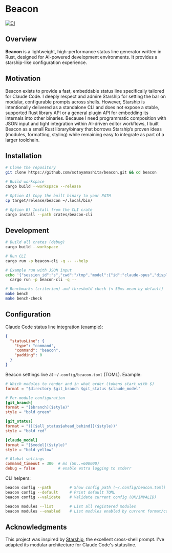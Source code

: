 # Beacon

[![CI](https://github.com/sotayamashita/beacon/actions/workflows/ci.yml/badge.svg)](https://github.com/sotayamashita/beacon/actions/workflows/ci.yml)

## Overview
<!-- LLM Instructions: Update @specs/project.md when you change this section -->

**Beacon** is a lightweight, high-performance status line generator written in Rust, designed for AI-powered development environments. It provides a starship-like configuration experience.

## Motivation

Beacon exists to provide a fast, embeddable status line specifically tailored for Claude Code. I deeply respect and admire Starship for setting the bar on modular, configurable prompts across shells. However, Starship is intentionally delivered as a standalone CLI and does not expose a stable, supported Rust library API or a general plugin API for embedding its internals into other binaries. Because I need programmatic composition with JSON input and tight integration within AI-driven editor workflows, I built Beacon as a small Rust library/binary that borrows Starship’s proven ideas (modules, formatting, styling) while remaining easy to integrate as part of a larger toolchain.

## Installation

```bash
# Clone the repository
git clone https://github.com/sotayamashita/beacon.git && cd beacon

# Build workspace
cargo build --workspace --release

# Option A) Copy the built binary to your PATH
cp target/release/beacon ~/.local/bin/

# Option B) Install from the CLI crate
cargo install --path crates/beacon-cli
```

## Development

```bash
# Build all crates (debug)
cargo build --workspace

# Run CLI
cargo run -p beacon-cli -q -- --help

# Example run with JSON input
echo '{"session_id":"s","cwd":"/tmp","model":{"id":"claude-opus","display_name":"Opus"}}' | \
  cargo run -p beacon-cli -q --

# Benchmarks (criterion) and threshold check (< 50ms mean by default)
make bench
make bench-check
```

## Configuration

Claude Code status line integration (example):

```json
{
  "statusLine": {
    "type": "command",
    "command": "beacon",
    "padding": 0
  }
}
```

Beacon settings live at `~/.config/beacon.toml` (TOML). Example:

```toml
# Which modules to render and in what order (tokens start with $)
format = "$directory $git_branch $git_status $claude_model"

# Per-module configuration
[git_branch]
format = "[$branch]($style)"
style = "bold green"

[git_status]
format = "([[$all_status$ahead_behind]]($style))"
style = "bold red"

[claude_model]
format = "[$model]($style)"
style = "bold yellow"

# Global settings
command_timeout = 300  # ms (50..=600000)
debug = false          # enable extra logging to stderr
```

CLI helpers:

```bash
beacon config --path        # Show config path (~/.config/beacon.toml)
beacon config --default     # Print default TOML
beacon config --validate    # Validate current config (OK/INVALID)

beacon modules --list       # List all registered modules
beacon modules --enabled    # List modules enabled by current format/config
```

## Acknowledgments

This project was inspired by [Starship](https://starship.rs/), the excellent cross-shell prompt. I've adapted its modular architecture for Claude Code's statusline.
